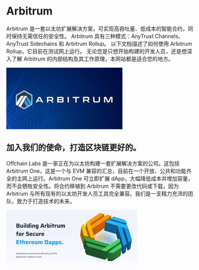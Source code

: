 # Arbitrum

<p>Arbitrum 是一套以太坊扩展解决方案，可实现高吞吐量、低成本的智能合约，同时保持无需信任的安全性。 Arbitrum 具有三种模式：AnyTrust Channels、AnyTrust Sidechains 和 Arbitrum Rollup。 以下文档描述了如何使用 Arbitrum Rollup，它目前在测试网上运行。 无论您是只想开始构建的开发人员，还是想深入了解 Arbitrum 的内部结构及其工作原理，本网站都是适合您的地方。</p>

![dsadas](dsadas.png)



## 加入我们的使命，打造区块链更好的。

Offchain Labs 是一家正在为以太坊构建一套扩展解决方案的公司。这包括 Arbitrum One，这是一个与 EVM 兼容的汇总，目前在一个开放、公共和功能齐全的主网上运行。Arbitrum One 可立即扩展 dApp，大幅降低成本并增加容量，而不会牺牲安全性。将合约移植到 Arbitrum 不需要更改代码或下载，因为 Arbitrum 与所有现有的以太坊开发人员工具完全兼容。我们是一支精力充沛的团队，致力于打造技术的未来。



![dasda](dasda.png)
